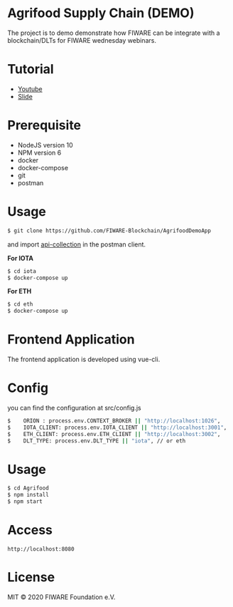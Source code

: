 # Agrifood Supply Chain (DEMO)

The project is to demo demonstrate how FIWARE can be integrate with a blockchain/DLTs for FIWARE wednesday webinars.

# Tutorial
  - [Youtube](https://www.youtube.com/watch?v=ITSxtlCmNhQ)
  - [Slide](https://www.slideshare.net/FI-WARE/fiware-wednesday-webinars-integrating-fiware-with-blockchaindlts)

# Prerequisite
  - NodeJS version 10
  - NPM version 6
  - docker
  - docker-compose
  - git
  - postman

# Usage
```sh
$ git clone https://github.com/FIWARE-Blockchain/AgrifoodDemoApp
```

and import [api-collection](https://github.com/FIWARE-Blockchain/AgrifoodDemoApp/blob/master/FIWARE%20Integration%20with%20Blockchain-DLTs.postman_collection.json) in the postman client.

**For IOTA**
```sh
$ cd iota
$ docker-compose up
```

**For ETH**
```sh
$ cd eth
$ docker-compose up
```

# Frontend Application
The frontend application is developed using vue-cli.
# Config
you can find the configuration at src/config.js 
```sh
$    ORION : process.env.CONTEXT_BROKER || "http://localhost:1026",
$    IOTA_CLIENT: process.env.IOTA_CLIENT || "http://localhost:3001",
$    ETH_CLIENT: process.env.ETH_CLIENT || "http://localhost:3002",
$    DLT_TYPE: process.env.DLT_TYPE || "iota", // or eth
```


# Usage
```sh
$ cd Agrifood
$ npm install
$ npm start
```
# Access
    http://localhost:8080
    
# License
MIT © 2020 FIWARE Foundation e.V.
